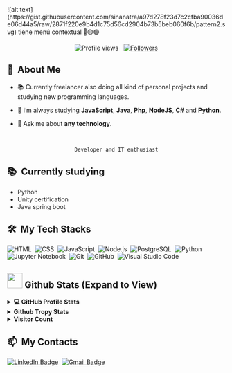 <div>
![alt text](https://gist.githubusercontent.com/sinanatra/a97d278f23d7c2cfba90036de06d44a5/raw/2871f220e9b4d1c75d56cd2904b73b5beb060f6b/pattern2.svg)
tiene menú contextual
	🔴🟡🟢

<br>

</div>
<div align="center">
</div>

<p align="center">
  <img src="https://komarev.com/ghpvc/?username=Ivichec&color=blueviolet" alt="Profile views" />
  &nbsp;
  <a href="https://github.com/Ivichec?tab=followers">
    <img src="https://img.shields.io/github/followers/Ivichec?style=social" alt="Followers" />
  </a>
</p>


<div>

  ## 🧭 &nbsp;About Me

  - 📚 Currently freelancer also doing all kind of personal projects and studying new programming languages.
  <!-- - 🔭 I'm currently working on <a href="#">MyJob</a> -->

  - 🌱  I’m always studying **JavaScript**, **Java**, **Php**, **NodeJS**, **C#** and **Python**.

  - 💬 Ask me about **any technology**.

  <br>
  

</div>


<div align="center">

  `Developer and IT enthusiast`
</div>


<div>

  ## 📚 &nbsp;Currently studying

  - Python
  - Unity certification
  - Java spring boot

</div>


<div>

  ## 🛠️ &nbsp;My Tech Stacks

  ![HTML](https://img.shields.io/badge/-HTML-0D1117?style=flat&logo=HTML5)&nbsp;
  ![CSS](https://img.shields.io/badge/-CSS-0D1117?style=flat&logo=CSS3&logoColor=1572B6)&nbsp;
  ![JavaScript](https://img.shields.io/badge/-JavaScript-0D1117?style=flat&logo=javascript)&nbsp;
  ![Node.js](https://img.shields.io/badge/-Node.js-0D1117?style=flat&logo=node.js)&nbsp;
  ![PostgreSQL](https://img.shields.io/badge/-PostgreSQL-0D1117?style=flat&logo=postgresql)&nbsp;
  ![Python](https://img.shields.io/badge/-Python-0D1117?style=flat&logo=python)&nbsp;
  ![Jupyter Notebook](https://img.shields.io/badge/-Jupyter%20Notebook-0D1117?style=flat&logo=jupyter)&nbsp;
  ![Git](https://img.shields.io/badge/-Git-0D1117?style=flat&logo=git)&nbsp;
  ![GitHub](https://img.shields.io/badge/-GitHub-0D1117?style=flat&logo=github)&nbsp;
  ![Visual Studio Code](https://img.shields.io/badge/-VS%20Code-0D1117?style=flat&logo=visual-studio-code&logoColor=007ACC)&nbsp;
</div>


<div>

<h2> <img src = "https://i.pinimg.com/originals/65/c4/f4/65c4f452571be1261e9c623f7da488ac.gif" width = 35px> Github Stats (Expand to View) </h2>

<details> 
  <summary><b>💻 GitHub Profile Stats</b></summary>
  <br/>
  <p align="center">
    <a href="https://github.com/Ivichec/github-readme-stats"><img alt="Ivichec Github Stats" src="https://github-readme-stats.vercel.app/api?username=Ivichec&show_icons=true&count_private=true&theme=algolia" height="192px"/></a>
<br/>
  &nbsp;
	  <img src="https://github-readme-stats.vercel.app/api/top-langs?username=Ivichec&show_icons=true&locale=en&layout=compact&theme=algolia" alt="Ivichec" height="192px"/>
  <br/>
  </p>
</details>


<details>
  <summary><b>Github Tropy Stats</b></summary>
  <br/>
   <a href="https://github.com/Ivichec"> <img src="https://github-profile-trophy.vercel.app/?username=Ivichec&theme=algolia&rank=S,AAA,AA,B,C,A&margin-w=10" alt="Rizsyad :: Tropy Stats" /></a>
  <br/>
</details>


<details>
  <summary><b>Visitor Count</b></summary>
  <br/>
   <a href="https://github.com/Ivichec">
        <img src="https://profile-counter.glitch.me/{Ivichec}/count.svg" alt="Ivichec :: Visitor's Count" />
    </a>
  <br/>
</details>
</div>

<div>

  ## 📫 &nbsp;My Contacts

  <!-- [![Portfolio Badge](https://img.shields.io/badge/-Portifolio-blueviolet?style=flat-square&logo=Portfolio&logoColor=white)](https://pepyn0.github.io/)&nbsp; -->
  [![LinkedIn Badge](https://img.shields.io/badge/-Iv%C3%A1n%20Checa-blue?style=flat-square&logo=Linkedin&logoColor=white&link=https://www.linkedin.com/in/ivanchecagarcia/)](https://www.linkedin.com/in/ivanchecagarcia/)&nbsp;
  [![Gmail Badge](https://img.shields.io/badge/-ivanchecag2004@gmail.com-red?style=flat-square&logo=Gmail&logoColor=white)](mailto:ivanchecag2004@gmail.com)&nbsp;

</div>

